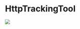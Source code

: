 # HttpTrackingTool

<img src="![Untitled](https://user-images.githubusercontent.com/33853565/157697021-d9f49bcd-e78c-4c91-bc61-142ff87209ef.png)" />
